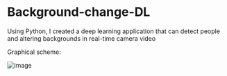 # Background-change-DL
Using Python, I created a deep learning application that can detect people and altering backgrounds in real-time camera video


Graphical scheme:

![image](https://user-images.githubusercontent.com/84917985/221425931-e2bf3226-a111-4b57-9d4e-b9b72a8caf5b.png)

